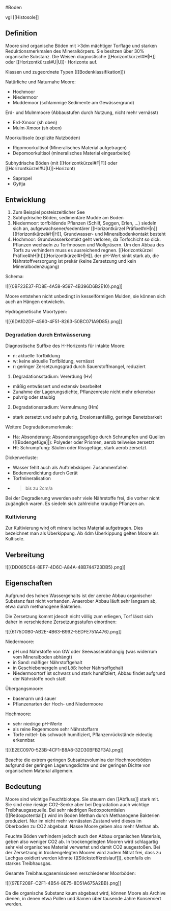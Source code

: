 #Boden 

vgl [[Histosole]]

## Definition

Moore sind organische Böden mit >3dm mächtiger Torflage und starken Reduktionsmerkmalen des Mineralkörpers. Sie besitzen über 30% organische Substanz. Die Weisen diagnostische [[Horizontkürzel#H|H]] oder [[Horizontkürzel#U|U]]- Horizonte auf.

Klassen und zugeordnete Typen ([[Bodenklassifikation]])

Natürliche und Naturnahe Moore:
- Hochmoor
- Niedermoor
- Muddemoor (schlammige Sedimente am Gewässergrund)

Erd- und Mulmmoore (Abbaustufen durch Nutzung, nicht mehr vernässt)
- Erd-Xmoor (sh oben)
- Mulm-Xmoor (sh oben)

Moorkultisole (explizite Nutzböden)
- Rigomoorkultisol (Mineralisches Material aufgetragen)
- Depomoorkultisol (mineralisches Material eingearbeitet)

Subhydrische Böden (mit [[Horizontkürzel#F|F]] oder [[Horizontkürzel#U|U]]-Horizont)
- Sapropel
- Gyttja

## Entwicklung

1. Zum Beispiel posteiszeitlicher See
2. Subhydrische Böden, sedimentäre Mudde am Boden
3. Niedermoor: torfbildende Pflanzen (Schilf, Seggen, Erlen, ...) siedeln sich an, aufgewachsener/sedentärer [[Horizontkürzel Präfixe#nH|n]][[Horizontkürzel#H|H]], Grundwasser- und Mineralbodenkontakt besteht
4. Hochmoor: Grundwasserkontakt geht verloren, da Torfschicht so dick. Pflanzen wechseln zu Torfmoosen und Wollgräsern. Um den Abbau des Torfs zu verhindern muss es ausreichend regnen. [[Horizontkürzel Präfixe#hH|h]][[Horizontkürzel#H|H]]. der pH-Wert sinkt stark ab, die Nährstoffversorgung ist prekär (keine Zersetzung und kein Mineralbodenzugang)

Schema:

![[{0BF23E37-FD8E-4A58-9597-4B396D6B2E10}.png]]

Moore entstehen nicht unbedingt in kesselförmigen Mulden, sie können sich auch an Hängen entwickeln.

Hydrogenetische Moortypen:

![[{6DA1D2DF-4560-4F51-8263-50BC071A9D85}.png]]

### Degradation durch Entwässerung

Diagnostische Suffixe des H-Horizonts für intakte Moore: 
- n: aktuelle Torfbildung
- w: keine aktuelle Torfbildung, vernässt
- r: geringer Zersetzungsgrad durch Sauerstoffmangel, reduziert

1. Degradationsstadium: Vererdung (Hv)
- mäßig entwässert und extensiv bearbeitet
- Zunahme der Lagerungsdichte, Pflanzenreste nicht mehr erkennbar
- pulvrig oder staubig
2. Degradationsstadium: Vermulmung (Hm)
- stark zersetzt und sehr pulvrig, Erosionsanfällig, geringe Benetzbarkeit

Weitere Degradationsmerkmale:
- Ha: Absonderung: Absonderungsgefüge durch Schrumpfen und Quellen ([[Bodengefüge]]): Polyeder oder Prismen, aerob teilweise zersetzt
- Ht: Schrumpfung: Säulen oder Rissgefüge, stark aerob zersetzt.

Dickenverluste:
- Wasser fehlt auch als Auftriebsköper: Zusammenfallen
- Bodenverdichtung durch Gerät
- Torfmineralisation
- > bis zu 2cm/a

Bei der Degradierung wwerden sehr viele Nährstoffe frei, die vorher nicht zugänglich waren. Es siedeln sich zahlreiche krautige Pflanzen an.

### Kultivierung

Zur Kultivierung wird oft mineralisches Material aufgetragen. Dies bezeichnet man als Überkippung. Ab 4dm Überkippung gelten Moore als Kultisole.

## Verbreitung

![[{DD085CE4-8EF7-4D6C-A84A-48B744723DB5}.png]]

## Eigenschaften

Aufgrund des hohen Wassergehalts ist der aerobe Abbau organischer Substanz fast nicht vorhanden. Anaerober Abbau läuft sehr langsam ab, etwa durch methanogene Bakterien. 

Die Zersetzung kommt jdeoch nicht völlig zum erliegen, Torf lässt sich daher in verschiedene Zersetzungsstufen einordnen:

![[{6175D0B0-AB2E-4B63-B992-5EDFE751A476}.png]]

Niedermoore:
- pH und Nährstoffe von GW oder Seewasserabhängig (was widerrum vom Mineralboden abhängt)
- in Sand: mäßiger Nährstoffgehalt
- in Geschiebemergeln und Löß: hoher Nährsoffgehalt
- Niedermoortorf ist schwarz und stark humifiziert, Abbau findet aufgrund der Nährstoffe noch statt

Übergangsmoore:
- basenarm und sauer
- Pflanzenarten der Hoch- und Niedermoore

Hochmoore:
- sehr niedrige pH-Werte
- als reine Regenmoore sehr Nährstoffarm
- Torfe mittel- bis schwach humifiziert, Pflanzenrückstände eideutig erkennbar.

![[{E2EC0970-523B-4CF1-B8A8-32D30BFB2F3A}.png]]

Beachte die extrem geringen Subsatnzvolumina der Hochmoorböden aufgrund der geringen Lagerungsdichte und der geringen Dichte von organischem Material allgemein.

## Bedeutung

Moore sind wichtige Feuchtbiotope. Sie steuern den [[Abfluss]] stark mit. Sie sind eine riesige CO2-Senke aber bei Degradation auch wichtige Treibhausgasquelle. Bei sehr niedrigen Redoxpotentialen ([[Redoxpotential]]) wird im Boden Methan durch Methanogene Bakterien produziert. Nur im nicht mehr vernässten Zustand wird dieses im Oberboden zu CO2 abgebaut. Nasse Moore geben also mehr Methan ab. 

Feuchte Böden verhindern jedoch auch den Abbau organischen Materials, geben also weniger CO2 ab. In trockengelegten Mooren wird schlagartig sehr viel organisches Material verwertet und damit CO2 ausgestoßen. Bei der Zersetzung in trockengelegten Mooren wird zudem Nitrat frei, dass zu Lachgas oxidiert werden könnte ([[Stickstoffkreislauf]]), ebenfalls ein starkes Treibhausgas.

Gesamte Treibhausgasemissionen verschiedener Moorböden:

![[{97EF208F-C2F1-4B54-8E75-8D51A675A2BB}.png]]

Da die organische Substanz kaum abgebaut wird, können Moore als Archive dienen, in denen etwa Pollen und Samen über tausende Jahre Konserviert werden.